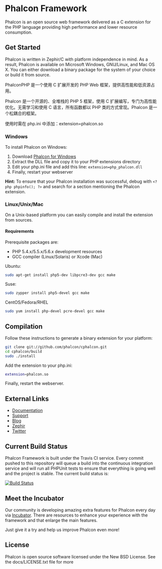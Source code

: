 Phalcon Framework
=================

Phalcon is an open source web framework delivered as a C extension for the PHP language providing high performance and lower resource consumption.

Get Started
-----------

Phalcon is written in Zephir/C with platform independence in mind. As a result, Phalcon is available on Microsoft Windows, GNU/Linux, and Mac OS X. You can either download a binary package for the system of your choice or build it from source.

PhalconPHP 是一个使用 C 扩展开发的 PHP Web 框架，提供高性能和低资源占用。

Phalcon 是一个开源的、全堆栈的 PHP 5 框架，使用 C 扩展编写，专门为高性能优化。无需学习和使用 C 语言，所有函数都以 PHP 类的方式曾现。Phalcon 是一个松耦合的框架。

使用时需在 php.ini 中添加：extension=phalcon.so
### Windows

To install Phalcon on Windows:

1. Download [Phalcon for Windows](http://phalconphp.com/en/download/windows)
2. Extract the DLL file and copy it to your PHP extensions directory
3. Edit your php.ini file and add this line: `extension=php_phalcon.dll`
4. Finally, restart your webserver

**Hint:** To ensure that your Phalcon installation was successful, debug with `<?php phpinfo(); ?>` and search for a section mentioning the Phalcon extension.

### Linux/Unix/Mac

On a Unix-based platform you can easily compile and install the extension from sources.

#### Requirements
Prerequisite packages are:

* PHP 5.4.x/5.5.x/5.6.x development resources
* GCC compiler (Linux/Solaris) or Xcode (Mac)

Ubuntu:

```bash
sudo apt-get install php5-dev libpcre3-dev gcc make
```

Suse:

```bash
sudo zypper install php5-devel gcc make
```

CentOS/Fedora/RHEL

```bash
sudo yum install php-devel pcre-devel gcc make
```

Compilation
-----------

Follow these instructions to generate a binary extension for your platform:

```bash
git clone git://github.com/phalcon/cphalcon.git
cd cphalcon/build
sudo ./install
```

Add the extension to your php.ini:

```bash
extension=phalcon.so
```

Finally, restart the webserver.

External Links
--------------

* [Documentation](http://docs.phalconphp.com/)
* [Support](http://forum.phalconphp.com)
* [Blog](http://blog.phalconphp.com)
* [Zephir](http://zephir-lang.com/)
* [Twitter](http://twitter.com/phalconphp)

Current Build Status
--------------------

Phalcon Framework is built under the Travis CI service. Every commit pushed to this repository will queue a build into the continuous integration service and will run all PHPUnit tests to ensure that everything is going well and the project is stable. The current build status is:

[![Build Status](https://secure.travis-ci.org/phalcon/cphalcon.png?branch=master)](http://travis-ci.org/phalcon/cphalcon)

Meet the Incubator
-----------
Our community is developing amazing extra features for Phalcon every day via [Incubator](https://github.com/phalcon/incubator). There are resources to enhance your experience with the framework and that enlarge the main features.

Just give it a try and help us improve Phalcon even more!

License
-------
Phalcon is open source software licensed under the New BSD License. See the docs/LICENSE.txt file for more
